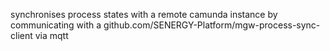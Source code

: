 synchronises process states with a remote camunda instance by communicating with a github.com/SENERGY-Platform/mgw-process-sync-client via mqtt 